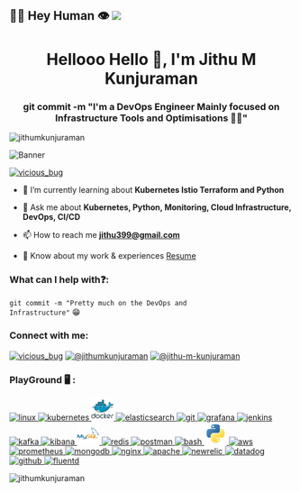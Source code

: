 ## 👨‍💻 Hey Human 👁️ <img src="https://raw.githubusercontent.com/iampavangandhi/iampavangandhi/master/gifs/Hi.gif" width="30px">
<h1 align="center">Hellooo Hello 👋, I'm Jithu M Kunjuraman</h1>
<h3 align="center">git commit -m "I'm a DevOps Engineer Mainly focused on Infrastructure Tools and Optimisations 🧑‍🔧"</h3>

<p align="left"> <img src="https://komarev.com/ghpvc/?username=jithumkunjuraman&label=Profile%20views&color=0e75b6&style=flat" alt="jithumkunjuraman" /> </p>


![Banner](https://emojipedia-us.s3.dualstack.us-west-1.amazonaws.com/thumbs/240/microsoft/209/boy_1f466.png)

<p align="left"> <a href="https://twitter.com/vicious_bug" target="blank"><img src="https://img.shields.io/twitter/follow/vicious_bug?logo=twitter&style=for-the-badge" alt="vicious_bug" /></a> </p>

- 🌱 I’m currently learning about **Kubernetes Istio Terraform and Python**

- 💬 Ask me about **Kubernetes, Python, Monitoring, Cloud Infrastructure, DevOps, CI/CD**

- 📫 How to reach me **jithu399@gmail.com**

- 📄 Know about my work & experiences [Resume](https://drive.google.com/file/d/1bVSEX99SZ9NgbihiAhHHH7BqT4v-bF4c/view?usp=sharing)


### What can I help with:question::
<code>git commit -m "Pretty much on the DevOps and Infrastructure"</code> :grin:

<h3 align="left">Connect with me:</h3>
<p align="left">
<a href="https://twitter.com/vicious_bug" target="blank"><img align="center" src="https://cdn.jsdelivr.net/npm/simple-icons@3.0.1/icons/twitter.svg" alt="vicious_bug" height="30" width="40" /></a>
<a href="https://medium.com/@jithumkunjuraman" target="blank"><img align="center" src="https://cdn.jsdelivr.net/npm/simple-icons@3.0.1/icons/medium.svg" alt="@jithumkunjuraman" height="30" width="40" /></a>
<a href="https://www.linkedin.com/in/jithu-m-kunjuraman/" target="blank"><img align="center" src="https://cdn.jsdelivr.net/npm/simple-icons@3.0.1/icons/linkedin.svg" alt="@jithu-m-kunjuraman" height="30" width="40" /></a>
</p>

<h3 align="left">PlayGround 🖥️ :</h3>
<p align="left"> <a href="https://www.linux.org/" target="_blank"> <img src="https://www.vectorlogo.zone/logos/linux/linux-icon.svg" alt="linux" width="40" height="40"/> </a><a href="https://kubernetes.io" target="_blank"> <img src="https://www.vectorlogo.zone/logos/kubernetes/kubernetes-icon.svg" alt="kubernetes" width="40" height="40"/> </a> <a href="https://www.docker.com/" target="_blank"> <img src="https://raw.githubusercontent.com/devicons/devicon/master/icons/docker/docker-original-wordmark.svg" alt="docker" width="40" height="40"/> </a> <a href="https://www.elastic.co" target="_blank"> <img src="https://www.vectorlogo.zone/logos/elastic/elastic-icon.svg" alt="elasticsearch" width="40" height="40"/> </a> <a href="https://git-scm.com/" target="_blank"> <img src="https://www.vectorlogo.zone/logos/git-scm/git-scm-icon.svg" alt="git" width="40" height="40"/> </a> <a href="https://grafana.com" target="_blank"> <img src="https://www.vectorlogo.zone/logos/grafana/grafana-icon.svg" alt="grafana" width="40" height="40"/> </a> <a href="https://www.jenkins.io" target="_blank"> <img src="https://www.vectorlogo.zone/logos/jenkins/jenkins-icon.svg" alt="jenkins" width="40" height="40"/> </a> <a href="https://kafka.apache.org/" target="_blank"> <img src="https://www.vectorlogo.zone/logos/apache_kafka/apache_kafka-icon.svg" alt="kafka" width="40" height="40"/> </a> <a href="https://www.elastic.co/kibana" target="_blank"> <img src="https://www.vectorlogo.zone/logos/elasticco_kibana/elasticco_kibana-icon.svg" alt="kibana" width="40" height="40"/> </a> <a href="https://www.mysql.com/" target="_blank"> <img src="https://raw.githubusercontent.com/devicons/devicon/master/icons/mysql/mysql-original-wordmark.svg" alt="mysql" width="40" height="40"/> </a> <a href="https://redis.io/" target="_blank"> <img src="https://www.vectorlogo.zone/logos/redis/redis-ar21.svg" alt="redis" width="40" height="40"/> </a><a href="https://postman.com" target="_blank"> <img src="https://www.vectorlogo.zone/logos/getpostman/getpostman-icon.svg" alt="postman" width="40" height="40"/> </a> <a href="https://www.gnu.org/software/bash/" target="_blank"> <img src="https://www.vectorlogo.zone/logos/gnu_bash/gnu_bash-icon.svg" alt="bash" width="40" height="40"/> </a>  <a href="https://www.python.org" target="_blank"> <img src="https://raw.githubusercontent.com/devicons/devicon/master/icons/python/python-original.svg" alt="python" width="40" height="40"/> </a> <a href="https://aws.amazon.com/" target="_blank"> <img src="https://www.vectorlogo.zone/logos/amazon_aws/amazon_aws-ar21.svg" alt="aws" width="40" height="40"/> </a> <a href="https://prometheus.io/" target="_blank"> <img src="https://www.vectorlogo.zone/logos/prometheusio/prometheusio-icon.svg" alt="prometheus" width="40" height="40"/> </a><a href="https://docs.mongodb.com/" target="_blank"> <img src="https://www.vectorlogo.zone/logos/mongodb/mongodb-icon.svg" alt="mongodb" width="40" height="40"/> </a><a href="https://www.nginx.com/" target="_blank"> <img src="https://www.vectorlogo.zone/logos/nginx/nginx-icon.svg" alt="nginx" width="40" height="40"/> </a><a href="https://www.apache.org/" target="_blank"> <img src="https://www.vectorlogo.zone/logos/apache/apache-ar21.svg" alt="apache" width="40" height="40"/> </a><a href="https://newrelic.com/" target="_blank"> <img src="https://www.vectorlogo.zone/logos/newrelic/newrelic-icon.svg" alt="newrelic" width="40" height="40"/> </a><a href="https://www.datadoghq.com/" target="_blank"> <img src="https://www.vectorlogo.zone/logos/datadoghq/datadoghq-icon.svg" alt="datadog" width="40" height="40"/> </a><a href="https://github.com/" target="_blank"> <img src="https://www.vectorlogo.zone/logos/github/github-icon.svg" alt="github" width="40" height="40"/> </a><a href="https://www.fluentd.org/" target="_blank"> <img src="https://www.vectorlogo.zone/logos/fluentd/fluentd-ar21.svg" alt="fluentd" width="40" height="40"/> </a>
</p>


<p><img align="left" src="https://github-readme-stats.vercel.app/api?username=jithumkunjuraman&show_icons=true&locale=en" alt="jithumkunjuraman" /></p>
